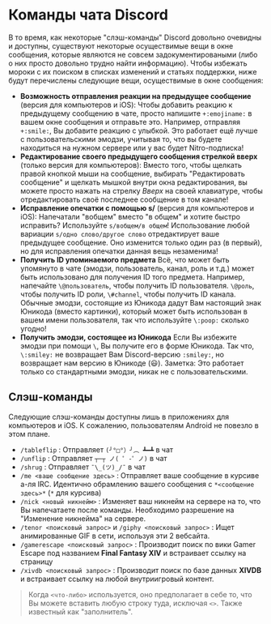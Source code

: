 <!-- TITLE: Команды чата -->
<!-- SUBTITLE: Описывает все доступные команды чата, даже те, что являются не очевидными/не задокументированными. -->

# Команды чата Discord
В то время, как некоторые "слэш-команды" Discord довольно очевидны и доступны, существуют некоторые осуществимые вещи в окне сообщения, которые являются не совсем задокументироваными (либо о них просто довольно трудно найти информацию). Чтобы избежать мороки с их поиском в списках изменений и статьях поддержки, ниже будут перечислены следующие вещи, осуществимые в окне сообщения:

* **Возможность отправления реакции на предыдущее сообщение** (версия для компьютеров и iOS): Чтобы добавить реакцию к предыдущему сообщению в чате, просто напишите `+:emojiname:` в вашем окне сообщения и отправьте это. Например, отправляя `+:smile:`, Вы добавите реакцию с улыбкой. Это работает ещё лучше с пользовательскими эмодзи, учитывая то, что вы будете находиться на нужном сервере или у вас будет Nitro-подписка!
* **Редактирование своего предыдущего сообщения стрелкой вверх** (только версия для компьютеров): Вместо того, чтобы щелкать правой кнопкой мыши на сообщение, выбирать "Редактировать сообщение" и щелкать мышкой внутри окна редактирования, вы можете просто нажать на стрелку *Вверх* на своей клавиатуре, чтобы отредактировать своё последнее сообщение в том канале!
* **Исправление опечатки с помощью s/** (версия для компьютеров и iOS): Напечатали "вобщем" вместо "в общем" и хотите быстро исправить? Используйте `s/вобщем/в общем`! Использование любой вариации `s/одно слово/другое слово` отредактирует ваше предыдущее сообщение. Оно изменится только один раз (в первый), но для исправления опечатки данная вещь незаменима!
* **Получить ID упоминаемого предмета** Всё, что может быть упомянуто в чате (эмодзи, пользователь, канал, роль и т.д.) может быть использовано для получения ID того предмета. Например, напечайте `\@пользователь`, чтобы получить ID пользователя. `\@роль`, чтобы получить ID роли, `\#channel`, чтобы получить ID канала. Обычные эмодзи, состоящие из Юникода дадут Вам настоящий знак Юникода (вместо картинки), который может быть использован в вашем имени пользователя, так что используйте `\:poop:` сколько угодно!
* **Получить эмодзи, состоящее из Юникода** Если Вы избежите эмодзи при помощи `\`, Вы получите его в форме Юникода. Так что, `\:smiley:` не возвращает Вам Discord-версию `:smiley:`, но возвращает нам версию в Юникоде (😃). Заметка: Это работает только со стандартными эмодзи, никак не с пользовательскими.

## Слэш-команды

Следующие слэш-команды доступны лишь в приложениях для компьютеров и iOS. К сожалению, пользователям Android не повезло в этом плане.

* `/tableflip` : Отправляет `(╯°□°）╯︵ ┻━┻` в чат
* `/unflip` : Отправляет `┬─┬﻿ ノ( ゜-゜ノ)` в чат
* `/shrug` : Отправляет `¯\_(ツ)_/¯` в чат
* `/me <ваше сообщение здесь>` : Отправляет ваше сообщение в курсиве а-ля IRC. Идентично обрамлению вашего сообщения с `*<сообщение здесь>*` (`*` для курсива)
* `/nick <новый никнейм>` : Изменяет ваш никнейм на сервере на то, что Вы напечатаете после команды. Необходимо разрешение на "Изменение никнейма" на сервере. 
* `/tenor <поисковый запрос>` и `/giphy <поисковый запрос>` : Ищет анимированные GIF в сети, используя эти 2 вебсайта.
* `/gamerescape <поисковый запрос>` : Производит поиск по вики Gamer Escape под названием **Final Fantasy XIV** и встраивает ссылку на страницу
* `/xivdb <поисковый запрос>` : Производит поиск по базе данных **XIVDB** и встраивает ссылку на любой внутриигровый контент.

> Когда `<что-либо>` используется, оно предполагает в себе то, что Вы можете вставить любую строку туда, исключая `<>`. Также известный как "заполнитель".